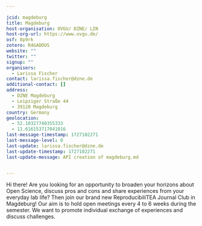 ```yaml
---
    
jcid: magdeburg
title: Magdeburg
host-organisation: OVGU/ DZNE/ LIN
host-org-url: https://www.ovgu.de/
osf: 8p9rk
zotero: R4GADDUS
website: ""
twitter: ""
signup: ""
organisers:
  - Larissa Fischer
contact: larissa.fischer@dzne.de
additional-contact: []
address:
  - DZNE Magdeburg
  - Leipziger Straße 44
  - 39120 Magdeburg
country: Germany
geolocation:
  - 52.10327740355333
  - 11.616153717041016
last-message-timestamp: 1727102271
last-message-level: 0
last-update: larissa.fischer@dzne.de
last-update-timestamp: 1727102271
last-update-message: API creation of magdeburg.md


---
```


Hi there!
Are you looking for an opportunity to broaden your horizons about Open Science, discuss pros and cons and share experiences from your everyday lab life?
Then join our brand new ReproducibiliTEA Journal Club in Magdeburg!
Our aim is to hold open meetings every 4 to 6 weeks during the semester. We want to promote individual exchange of experiences and discuss challenges.
